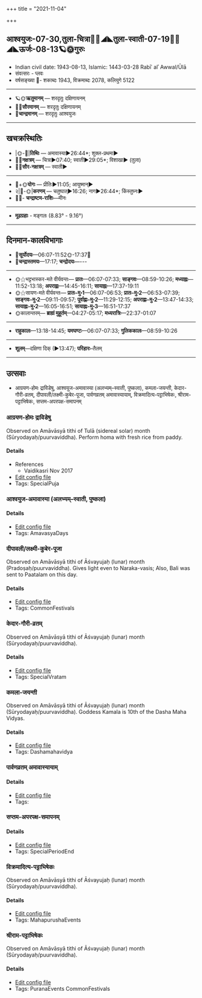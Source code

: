 +++
title = "2021-11-04"

+++
## आश्वयुजः-07-30,तुला-चित्रा🌛🌌◢◣तुला-स्वाती-07-19🌌🌞◢◣ऊर्जः-08-13🪐🌞गुरुः
- Indian civil date: 1943-08-13, Islamic: 1443-03-28 Rabīʿ alʾ Awwal/Ūlā
- संवत्सरः - प्लवः
- वर्षसङ्ख्या 🌛- शकाब्दः 1943, विक्रमाब्दः 2078, कलियुगे 5122
___________________
- 🪐🌞**ऋतुमानम्** — शरदृतुः दक्षिणायनम्
- 🌌🌞**सौरमानम्** — शरदृतुः दक्षिणायनम्
- 🌛**चान्द्रमानम्** — शरदृतुः आश्वयुजः
___________________


## खचक्रस्थितिः
- |🌞-🌛|**तिथिः** — अमावास्या►26:44*; शुक्ल-प्रथमा►  
- 🌌🌛**नक्षत्रम्** — चित्रा►07:40; स्वाती►29:05*; विशाखा► (तुला)  
- 🌌🌞**सौर-नक्षत्रम्** — स्वाती►  
___________________
- 🌛+🌞**योगः** — प्रीतिः►11:05; आयुष्मान्►  
- २|🌛-🌞|**करणम्** — चतुष्पात्►16:26; नाग►26:44*; किंस्तुघ्नः►  
- 🌌🌛- **चन्द्राष्टम-राशिः**—मीनः  
___________________
- **मूढग्रहाः** - मङ्गलः (8.83° - 9.16°)
___________________


## दिनमान-कालविभागाः
- 🌅**सूर्योदयः**—06:07-11:52🌞️-17:37🌇  
- 🌛**चन्द्रास्तमयः**—17:17; **चन्द्रोदयः**—---  
___________________
- 🌞⚝भट्टभास्कर-मते वीर्यवन्तः— **प्रातः**—06:07-07:33; **साङ्गवः**—08:59-10:26; **मध्याह्नः**—11:52-13:18; **अपराह्णः**—14:45-16:11; **सायाह्नः**—17:37-19:11  
- 🌞⚝सायण-मते वीर्यवन्तः— **प्रातः-मु॰1**—06:07-06:53; **प्रातः-मु॰2**—06:53-07:39; **साङ्गवः-मु॰2**—09:11-09:57; **पूर्वाह्णः-मु॰2**—11:29-12:15; **अपराह्णः-मु॰2**—13:47-14:33; **सायाह्नः-मु॰2**—16:05-16:51; **सायाह्नः-मु॰3**—16:51-17:37  
- 🌞कालान्तरम्— **ब्राह्मं मुहूर्तम्**—04:27-05:17; **मध्यरात्रिः**—22:37-01:07  
___________________
- **राहुकालः**—13:18-14:45; **यमघण्टः**—06:07-07:33; **गुलिककालः**—08:59-10:26  
___________________
- **शूलम्**—दक्षिणा दिक् (►13:47); **परिहारः**–तैलम्  
___________________

## उत्सवाः
- आग्रयण-होमः द्राविडेषु, आश्वयुज-अमावास्या (अलभ्यम्–स्वाती, पुष्कला), कमला-जयन्ती, केदार-गौरी-व्रतम्, दीपावली/लक्ष्मी-कुबेर-पूजा, पार्वणव्रतम् अमावास्यायाम्, विक्रमादित्य-पट्टाभिषेकः, श्रीराम-पट्टाभिषेकः, सप्तम-अपरपक्ष-समापनम्
### आग्रयण-होमः द्राविडेषु

Observed on Amāvāsyā tithi of Tulā (sidereal solar) month (Sūryodayaḥ/puurvaviddha). Perform homa with fresh rice from paddy.

#### Details
- References
  - Vaidikasri Nov 2017
- [Edit config file](https://github.com/jyotisham/adyatithi/tree/master/gRhya/general/sidereal_solar_month/tithi/07/30/AgrayaNa~hOmaH~draviDadeshe~2.toml)
- Tags: SpecialPuja


### आश्वयुज-अमावास्या (अलभ्यम्–स्वाती, पुष्कला)



#### Details
- [Edit config file](https://github.com/jyotisham/adyatithi/tree/master/time_focus/monthly/amAvAsyA/description_only/Azvayuja-amAvAsyA.toml)
- Tags: AmavasyaDays


### दीपावली/लक्ष्मी-कुबेर-पूजा

Observed on Amāvāsyā tithi of Āśvayujaḥ (lunar) month (Pradoṣaḥ/puurvaviddha). Gives light even to Naraka-vasis; Also, Bali was sent to Paatalam on this day.

#### Details
- [Edit config file](https://github.com/jyotisham/adyatithi/tree/master/general/lunar_month/tithi/07/30/dIpAvalI%20or%20lakSmI-kubEra-pUjA.toml)
- Tags: CommonFestivals


### केदार-गौरी-व्रतम्

Observed on Amāvāsyā tithi of Āśvayujaḥ (lunar) month (Sūryodayaḥ/puurvaviddha). 

#### Details
- [Edit config file](https://github.com/jyotisham/adyatithi/tree/master/devatA/umA/lunar_month/tithi/07/30/kEdAra-gaurI-vratam.toml)
- Tags: SpecialVratam


### कमला-जयन्ती

Observed on Amāvāsyā tithi of Āśvayujaḥ (lunar) month (Sūryodayaḥ/puurvaviddha). Goddess Kamala is 10th of the Dasha Maha Vidyas.

#### Details
- [Edit config file](https://github.com/jyotisham/adyatithi/tree/master/devatA/shakti/lunar_month/tithi/07/30/kamalA~jayantI.toml)
- Tags: Dashamahavidya


### पार्वणव्रतम् अमावास्यायाम्



#### Details
- [Edit config file](https://github.com/jyotisham/adyatithi/tree/master/gRhya/general/relative_event/sthAlIpAkaH_1/offset__-1/pArvaNa-vratam_30.toml)
- Tags: 


### सप्तम-अपरपक्ष-समापनम्



#### Details
- [Edit config file](https://github.com/jyotisham/adyatithi/tree/master/general/relative_event/Azvayuja-amAvAsyA/offset__00/saptama-aparapakSa-samApanam.toml)
- Tags: SpecialPeriodEnd


### विक्रमादित्य-पट्टाभिषेकः

Observed on Amāvāsyā tithi of Āśvayujaḥ (lunar) month (Sūryodayaḥ/puurvaviddha). 

#### Details
- [Edit config file](https://github.com/jyotisham/adyatithi/tree/master/mahApuruSha/xatra/lunar_month/tithi/07/30/vikramAditya-paTTAbhiSEkaH.toml)
- Tags: MahapurushaEvents


### श्रीराम-पट्टाभिषेकः

Observed on Amāvāsyā tithi of Āśvayujaḥ (lunar) month (Sūryodayaḥ/puurvaviddha). 

#### Details
- [Edit config file](https://github.com/jyotisham/adyatithi/tree/master/devatA/vaiShNava/lunar_month/tithi/07/30/zrIrAma-paTTAbhiSEkaH.toml)
- Tags: PuranaEvents CommonFestivals


